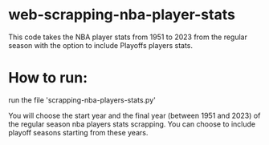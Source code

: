 # web-scrapping-nba-player-stats
This code takes the NBA player stats from 1951 to 2023 from the regular season with the option to include Playoffs players stats.


# How to run:

run the file 'scrapping-nba-players-stats.py'

You will choose the start year and the final year (between 1951 and 2023) of the regular season nba players stats scrapping.
You can choose to include playoff seasons starting from these years.
